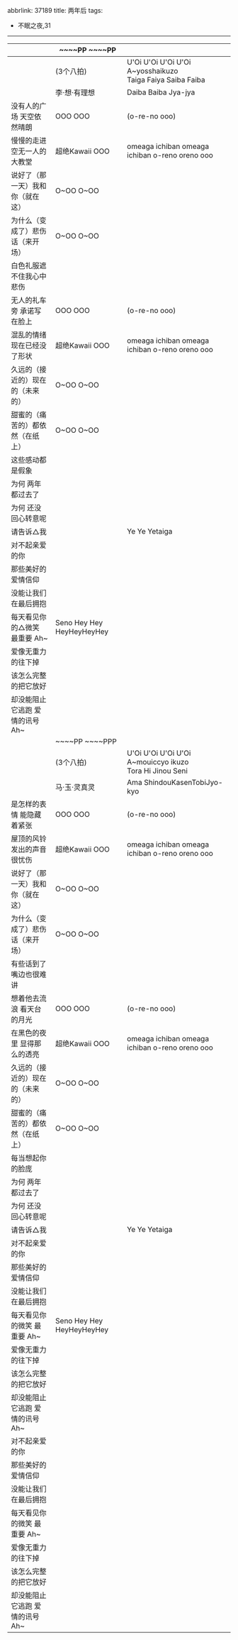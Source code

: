 abbrlink: 37189
title: 两年后
tags:
  - 不眠之夜,31
---
|      |~~~~PP ~~~~PP|      |
|--|--|--|
|      |(3个八拍)|U'Oi U'Oi U'Oi U'Oi<br>A~yosshaikuzo<br>Taiga Faiya Saiba Faiba|
|      |李·想·有理想|Daiba Baiba Jya-jya|
|没有人的广场 天空依然晴朗|OOO OOO|(o-re-no ooo)|
|慢慢的走进 空无一人的大教堂|超绝Kawaii OOO|omeaga ichiban omeaga ichiban o-reno oreno ooo|
|说好了（那一天）我和你（就在这）|O~OO O~OO|      |
|为什么（变成了）悲伤话（来开场）|O~OO O~OO|      |
|白色礼服遮不住我心中悲伤|      |      |
|无人的礼车旁 承诺写在脸上|OOO OOO|(o-re-no ooo)|
|混乱的情绪 现在已经没了形状|超绝Kawaii OOO|omeaga ichiban omeaga ichiban o-reno oreno ooo|
|久远的（接近的）现在的（未来的）|O~OO O~OO|      |
|甜蜜的（痛苦的）都依然（在纸上）|O~OO O~OO|      |
|这些感动都是假象|      |      |
|为何 两年都过去了|      |      |
|为何 还没回心转意呢|      |      |
|请告诉△我|      |Ye Ye Yetaiga|
|对不起亲爱的你|      |      |
|那些美好的爱情信仰|      |      |
|没能让我们在最后拥抱|      |      |
|每天看见你的△微笑 最重要 Ah~|Seno Hey Hey HeyHeyHeyHey|      |
|爱像无重力的往下掉|      |      |
|该怎么完整的把它放好|      |      |
|却没能阻止它逃跑 爱情的讯号 Ah~|      |      |
|      |~~~~PP ~~~~PPP|      |
|      |(3个八拍)|U'Oi U'Oi U'Oi U'Oi<br>A~mouiccyo ikuzo<br>Tora Hi Jinou Seni|
|      |马·玉·灵真灵|Ama ShindouKasenTobiJyo-kyo|
|是怎样的表情 能隐藏着紧张|OOO OOO|(o-re-no ooo)|
|屋顶的风铃 发出的声音很忧伤|超绝Kawaii OOO|omeaga ichiban omeaga ichiban o-reno oreno ooo|
|说好了（那一天）我和你（就在这）|O~OO O~OO|      |
|为什么（变成了）悲伤话（来开场）|O~OO O~OO|      |
|有些话到了嘴边也很难讲|      |      |
|想着他去流浪 看天台的月光|OOO OOO|(o-re-no ooo)|
|在黑色的夜里 显得那么的透亮|超绝Kawaii OOO|omeaga ichiban omeaga ichiban o-reno oreno ooo|
|久远的（接近的）现在的（未来的）|O~OO O~OO|      |
|甜蜜的（痛苦的）都依然（在纸上）|O~OO O~OO|      |
|每当想起你的脸庞|      |      |
|为何 两年都过去了|      |      |
|为何 还没回心转意呢|      |      |
|请告诉△我|      |Ye Ye Yetaiga|
|对不起亲爱的你|      |      |
|那些美好的爱情信仰|      |      |
|没能让我们在最后拥抱|      |      |
|每天看见你的微笑 最重要 Ah~|Seno Hey Hey HeyHeyHeyHey|      |
|爱像无重力的往下掉|      |      |
|该怎么完整的把它放好|      |      |
|却没能阻止它逃跑 爱情的讯号 Ah~|      |      |
|对不起亲爱的你|      |      |
|那些美好的爱情信仰|      |      |
|没能让我们在最后拥抱|      |      |
|每天看见你的微笑 最重要 Ah~|      |      |
|爱像无重力的往下掉|      |      |
|该怎么完整的把它放好|      |      |
|却没能阻止它逃跑 爱情的讯号 Ah~|      |      |

